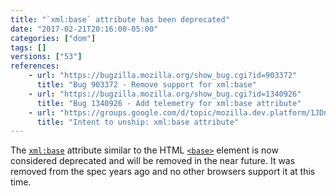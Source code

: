 ```yaml
---
title: "`xml:base` attribute has been deprecated"
date: "2017-02-21T20:16:00-05:00"
categories: ["dom"]
tags: []
versions: ["53"]
references:
    - url: "https://bugzilla.mozilla.org/show_bug.cgi?id=903372"
      title: "Bug 903372 - Remove support for xml:base"
    - url: "https://bugzilla.mozilla.org/show_bug.cgi?id=1340926"
      title: "Bug 1340926 - Add telemetry for xml:base attribute"
    - url: "https://groups.google.com/d/topic/mozilla.dev.platform/1JDnJWefe1E/discussion"
      title: "Intent to unship: xml:base attribute"
---
```

The [`xml:base`](https://www.w3.org/TR/xmlbase/) attribute similar to the HTML [`<base>`](https://developer.mozilla.org/en-US/docs/Web/HTML/Element/base) element is now considered deprecated and will be removed in the near future. It was removed from the spec years ago and no other browsers support it at this time.
